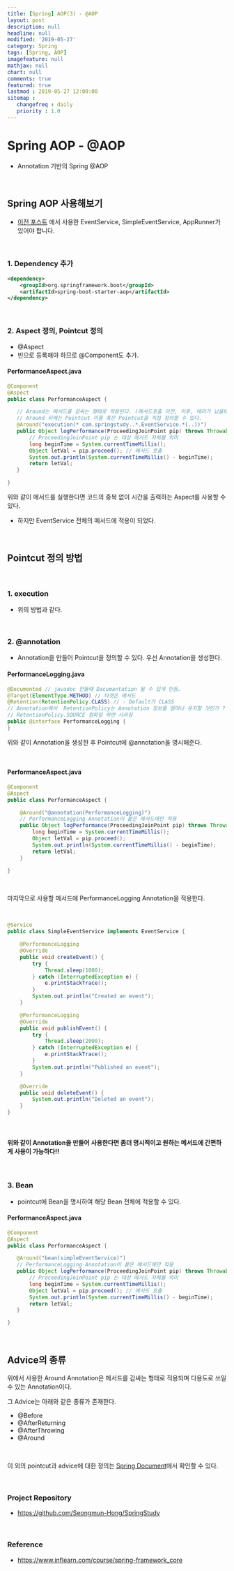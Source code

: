 ```yaml
---
title: [Spring] AOP(3) - @AOP
layout: post
description: null
headline: null
modified: '2019-05-27'
category: Spring
tags: [Spring, AOP]
imagefeature: null
mathjax: null
chart: null
comments: true
featured: true
lastmod : 2019-05-27 12:00:00
sitemap :  
   changefreq : daily
   priority : 1.0
---
```


# Spring AOP - @AOP

- Annotation 기반의 Spring @AOP
  
<br />

## Spring AOP 사용해보기  

- <a href="https://seongmun-hong.github.io/spring/Spring-Aspect-Oriented-Programming(AOP)(2)">이전 포스트</a> 에서 사용한 EventService, SimpleEventService, AppRunner가 있어야 합니다.

<br />

### 1. Dependency 추가
  
```xml
<dependency>
    <groupId>org.springframework.boot</groupId>
    <artifactId>spring-boot-starter-aop</artifactId>
</dependency>
```

<br />

### 2. Aspect 정의, Pointcut 정의
 
- @Aspect
- 빈으로 등록해야 하므로 @Component도 추가.

#### PerformanceAspect.java  
  
```java
@Component
@Aspect
public class PerformanceAspect {

   // Around는 메서드를 감싸는 형태로 적용된다. (메서드호출 이전, 이후, 에러가 났을때 특정한 작업 등 다용도로 쓰일 수 있는 Annotation이다.
   // Around 뒤에는 Pointcut 이름 혹은 Pointcut을 직접 정의할 수 있다.
   @Around("execution(* com.springstudy..*.EventService.*(..))")
   public Object logPerformance(ProceedingJoinPoint pip) throws Throwable {
       // ProceedingJoinPoint pip 는 대상 메서드 자체를 의미
       long beginTime = System.currentTimeMillis();
       Object letVal = pip.proceed(); // 메서드 호출
       System.out.println(System.currentTimeMillis() - beginTime);
       return letVal;
   }

}
```

위와 같이 메서드를 실행한다면 코드의 중복 없이 시간을 출력하는 Aspect를 사용할 수 있다.  
- 하지만 EventService 전체의 메서드에 적용이 되었다.

<br />


## Pointcut 정의 방법

<br />

### 1. execution 

- 위의 방법과 같다.

<br />

### 2. @annotation

- Annotation을 만들어 Pointcut을 정의할 수 있다. 우선 Annotation을 생성한다.

#### PerformanceLogging.java  

```java
@Documented // javadoc 만들때 Dacumantation 될 수 있게 만듬.
@Target(ElementType.METHOD) // 타겟은 메서드
@Retention(RetentionPolicy.CLASS) // - Default가 CLASS
// Annotation에서  RetentionPolicy는 Annotation 정보를 얼마나 유지할 것인가 ? (Class File에 유지)
// RetentionPolicy.SOURCE 컴파일 하면 사라짐
public @interface PerformanceLogging {
}
```

위와 같이 Annotation을 생성한 후 Pointcut에 @annotation을 명시해준다.  

<br />

#### PerformanceAspect.java 
 
```java
@Component
@Aspect
public class PerformanceAspect {

    @Around("@annotation(PerformanceLogging)")
    // PerformanceLogging Annotation이 붙은 메서드에만 적용
    public Object logPerformance(ProceedingJoinPoint pip) throws Throwable {
        long beginTime = System.currentTimeMillis();
        Object letVal = pip.proceed();
        System.out.println(System.currentTimeMillis() - beginTime);
        return letVal;
    }

}
```

<br />

마지막으로 사용할 메서드에 PerformanceLogging Annotation을 적용한다. 

<br />

```java
@Service
public class SimpleEventService implements EventService {

    @PerformanceLogging
    @Override
    public void createEvent() {
        try {
            Thread.sleep(1000);
        } catch (InterruptedException e) {
            e.printStackTrace();
        }
        System.out.println("Created an event");
    }

    @PerformanceLogging
    @Override
    public void publishEvent() {
        try {
            Thread.sleep(2000);
        } catch (InterruptedException e) {
            e.printStackTrace();
        }
        System.out.println("Published an event");
    }

    @Override
    public void deleteEvent() {
        System.out.println("Deleted an event");
    }
}
```

<br />

#### 위와 같이 Annotation을 만들어 사용한다면 좀더 명시적이고 원하는 메서드에 간편하게 사용이 가능하다!!
  
<br />

### 3. Bean 

- pointcut에 Bean을 명시하여 해당 Bean 전체에 적용할 수 있다.

#### PerformanceAspect.java

```java
@Component
@Aspect
public class PerformanceAspect {

   @Around("bean(simpleEventService)")
   // PerformanceLogging Annotation이 붙은 메서드에만 적용
   public Object logPerformance(ProceedingJoinPoint pip) throws Throwable {
       // ProceedingJoinPoint pip 는 대상 메서드 자체를 의미
       long beginTime = System.currentTimeMillis();
       Object letVal = pip.proceed(); // 메서드 호출
       System.out.println(System.currentTimeMillis() - beginTime);
       return letVal;
   }

}
```

<br />

## Advice의 종류 

위에서 사용한 Around Annotation은 메서드를 감싸는 형태로 적용되며 다용도로 쓰일 수 있는 Annotation이다.  
  
그 Advice는 아래와 같은 종류가 존재한다.

- @Before
- @AfterReturning
- @AfterThrowing
- @Around  
  
<br />

이 외의 pointcut과 advice에 대한 정의는 <a href="https://docs.spring.io/spring/docs/current/spring-framework-reference/core.html#aop- pointcuts">Spring Document</a>에서 확인할 수 있다.

<br />

### Project Repository 

- https://github.com/Seongmun-Hong/SpringStudy

<br />

### Reference

- https://www.inflearn.com/course/spring-framework_core